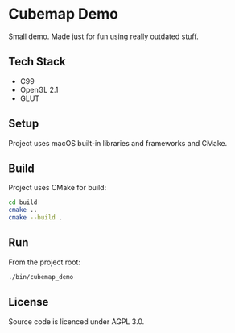 # Cubemap Demo

Small demo. Made just for fun using really outdated stuff.

## Tech Stack

* C99
* OpenGL 2.1
* GLUT

## Setup

Project uses macOS built-in libraries and frameworks and CMake.

## Build

Project uses CMake for build:

```sh
cd build
cmake ..
cmake --build .
```

## Run

From the project root:

```sh
./bin/cubemap_demo
```

## License

Source code is licenced under AGPL 3.0.
